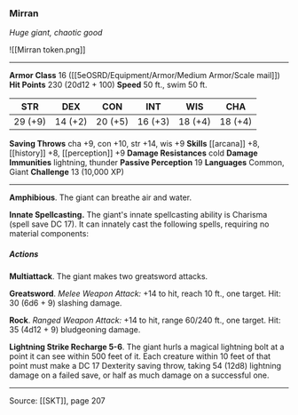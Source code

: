 ### Mirran
_Huge giant, chaotic good_

![[Mirran token.png]]


---

**Armor Class** 16 ([[5eOSRD/Equipment/Armor/Medium Armor/Scale mail]])
**Hit Points** 230 (20d12 + 100)
**Speed** 50 ft., swim 50 ft.

| STR     | DEX     | CON     | INT     | WIS     | CHA     |
|---------|---------|---------|---------|---------|---------|
| 29 (+9) | 14 (+2) | 20 (+5) | 16 (+3) | 18 (+4) | 18 (+4) |

**Saving Throws** cha +9, con +10, str +14, wis +9
**Skills** [[arcana]] +8, [[history]] +8, [[perception]] +9
**Damage Resistances** cold
**Damage Immunities** lightning, thunder
**Passive Perception** 19
**Languages** Common, Giant
**Challenge** 13 (10,000 XP)

---

**Amphibious**. The giant can breathe air and water.

**Innate Spellcasting.** The giant's innate spellcasting ability is Charisma (spell save DC 17). It can innately cast the following spells, requiring no material components:

##### Actions
**Multiattack**. The giant makes two greatsword attacks.

**Greatsword**. _Melee Weapon Attack:_ +14 to hit, reach 10 ft., one target. Hit: 30 (6d6 + 9) slashing damage.

**Rock**. _Ranged Weapon Attack:_ +14 to hit, range 60/240 ft., one target. Hit: 35 (4d12 + 9) bludgeoning damage.

**Lightning Strike Recharge 5-6**. The giant hurls a magical lightning bolt at a point it can see within 500 feet of it. Each creature within 10 feet of that point must make a DC 17 Dexterity saving throw, taking 54 (12d8) lightning damage on a failed save, or half as much damage on a successful one.


---

Source: [[SKT]], page 207